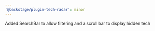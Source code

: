 ```yaml
---
'@backstage/plugin-tech-radar': minor
---
```


Added SearchBar to allow filtering and a scroll bar to display hidden tech
